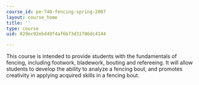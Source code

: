 ```yaml
---
course_id: pe-740-fencing-spring-2007
layout: course_home
title: ''
type: course
uid: 829ec92ebd49f4af6b73d31706dc4144

---
```

This course is intended to provide students with the fundamentals of fencing, including footwork, bladework, bouting and refereeing. It will allow students to develop the ability to analyze a fencing bout, and promotes creativity in applying acquired skills in a fencing bout.
